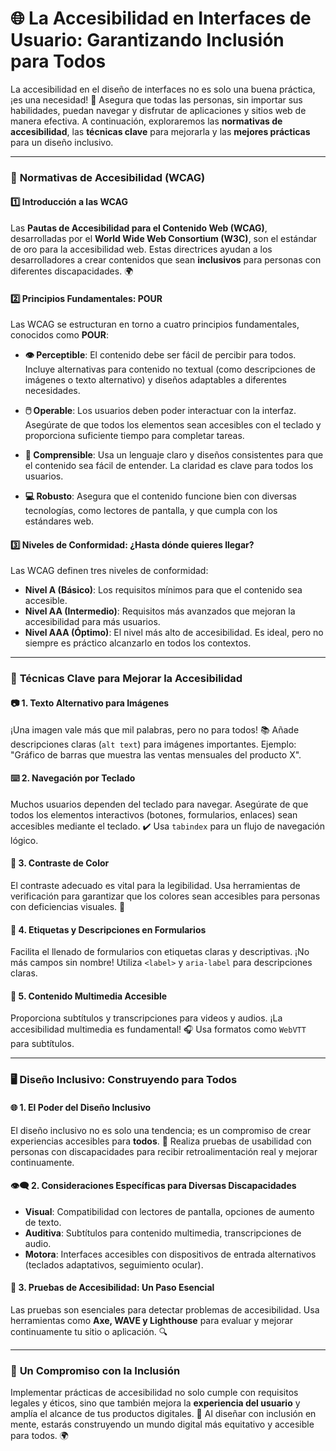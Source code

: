 # 🌐 La Accesibilidad en Interfaces de Usuario: Garantizando Inclusión para Todos

La accesibilidad en el diseño de interfaces no es solo una buena práctica, ¡es una necesidad! 🌟 Asegura que todas las personas, sin importar sus habilidades, puedan navegar y disfrutar de aplicaciones y sitios web de manera efectiva. A continuación, exploraremos las **normativas de accesibilidad**, las **técnicas clave** para mejorarla y las **mejores prácticas** para un diseño inclusivo.

---

### 📜 **Normativas de Accesibilidad (WCAG)**

#### 1️⃣ **Introducción a las WCAG**

Las **Pautas de Accesibilidad para el Contenido Web (WCAG)**, desarrolladas por el **World Wide Web Consortium (W3C)**, son el estándar de oro para la accesibilidad web. Estas directrices ayudan a los desarrolladores a crear contenidos que sean **inclusivos** para personas con diferentes discapacidades. 🌍

#### 2️⃣ **Principios Fundamentales: POUR**

Las WCAG se estructuran en torno a cuatro principios fundamentales, conocidos como **POUR**:

- **👁️ Perceptible**: El contenido debe ser fácil de percibir para todos. Incluye alternativas para contenido no textual (como descripciones de imágenes o texto alternativo) y diseños adaptables a diferentes necesidades.

- **🖱️ Operable**: Los usuarios deben poder interactuar con la interfaz. Asegúrate de que todos los elementos sean accesibles con el teclado y proporciona suficiente tiempo para completar tareas.

- **🧠 Comprensible**: Usa un lenguaje claro y diseños consistentes para que el contenido sea fácil de entender. La claridad es clave para todos los usuarios.

- **💻 Robusto**: Asegura que el contenido funcione bien con diversas tecnologías, como lectores de pantalla, y que cumpla con los estándares web.

#### 3️⃣ **Niveles de Conformidad: ¿Hasta dónde quieres llegar?**

Las WCAG definen tres niveles de conformidad:

- **Nivel A (Básico)**: Los requisitos mínimos para que el contenido sea accesible.
- **Nivel AA (Intermedio)**: Requisitos más avanzados que mejoran la accesibilidad para más usuarios.
- **Nivel AAA (Óptimo)**: El nivel más alto de accesibilidad. Es ideal, pero no siempre es práctico alcanzarlo en todos los contextos.

---

### 🔧 **Técnicas Clave para Mejorar la Accesibilidad**

#### 📷 **1. Texto Alternativo para Imágenes**  
¡Una imagen vale más que mil palabras, pero no para todos! 📚 Añade descripciones claras (`alt text`) para imágenes importantes. Ejemplo: "Gráfico de barras que muestra las ventas mensuales del producto X".

#### ⌨️ **2. Navegación por Teclado**  
Muchos usuarios dependen del teclado para navegar. Asegúrate de que todos los elementos interactivos (botones, formularios, enlaces) sean accesibles mediante el teclado. ✔️ Usa `tabindex` para un flujo de navegación lógico.

#### 🎨 **3. Contraste de Color**  
El contraste adecuado es vital para la legibilidad. Usa herramientas de verificación para garantizar que los colores sean accesibles para personas con deficiencias visuales. 🌈

#### 📝 **4. Etiquetas y Descripciones en Formularios**  
Facilita el llenado de formularios con etiquetas claras y descriptivas. ¡No más campos sin nombre! Utiliza `<label>` y `aria-label` para descripciones claras. 

#### 🎥 **5. Contenido Multimedia Accesible**  
Proporciona subtítulos y transcripciones para videos y audios. ¡La accesibilidad multimedia es fundamental! 🎧 Usa formatos como `WebVTT` para subtítulos.

---

### 🖥️ **Diseño Inclusivo: Construyendo para Todos**

#### 🌐 **1. El Poder del Diseño Inclusivo**

El diseño inclusivo no es solo una tendencia; es un compromiso de crear experiencias accesibles para **todos**. 💪 Realiza pruebas de usabilidad con personas con discapacidades para recibir retroalimentación real y mejorar continuamente.

#### 👁️‍🗨️ **2. Consideraciones Específicas para Diversas Discapacidades**

- **Visual**: Compatibilidad con lectores de pantalla, opciones de aumento de texto.
- **Auditiva**: Subtítulos para contenido multimedia, transcripciones de audio.
- **Motora**: Interfaces accesibles con dispositivos de entrada alternativos (teclados adaptativos, seguimiento ocular).

#### 🧪 **3. Pruebas de Accesibilidad: Un Paso Esencial**

Las pruebas son esenciales para detectar problemas de accesibilidad. Usa herramientas como **Axe, WAVE y Lighthouse** para evaluar y mejorar continuamente tu sitio o aplicación. 🔍

---

### 🤝 **Un Compromiso con la Inclusión**

Implementar prácticas de accesibilidad no solo cumple con requisitos legales y éticos, sino que también mejora la **experiencia del usuario** y amplía el alcance de tus productos digitales. 💼 Al diseñar con inclusión en mente, estarás construyendo un mundo digital más equitativo y accesible para todos. 🌍